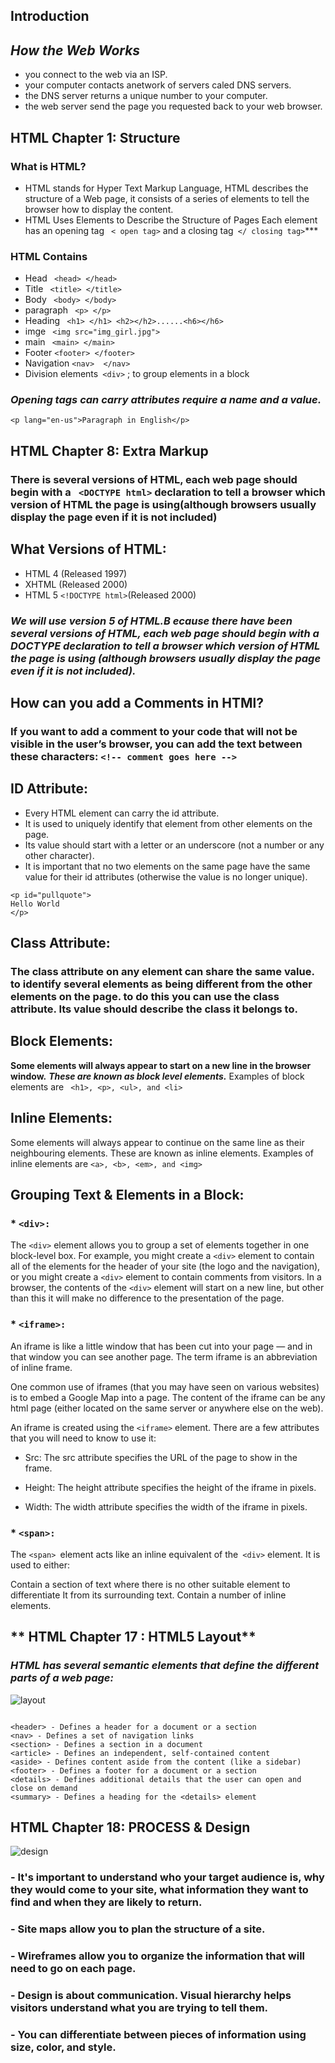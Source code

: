 ## **Introduction**


## ***How the Web Works***
- you connect to the web via an ISP.
- your computer contacts anetwork of servers caled DNS servers.
- the DNS server returns a unique number to your computer.
- the web server send the page you requested back to your web browser. 

## **HTML Chapter 1: Structure**
### **What is HTML?**
  - HTML stands for Hyper Text Markup Language, HTML describes the structure of a Web page, it consists of a series of elements to tell the browser how to display the content. 
 - HTML Uses Elements to Describe the Structure of Pages Each element has an opening tag ``` < open tag>``` and a closing tag``` </ closing tag>```***


 ### **HTML Contains** 
- Head  ``` <head> </head>```
- Title  ``` <title> </title>```
- Body  ``` <body> </body>```
- paragraph ``` <p> </p>```
-  Heading ``` <h1> </h1> <h2></h2>......<h6></h6>```
- imge         ``` <img src="img_girl.jpg">```
- main         ``` <main> </main>```
- Footer   ```<footer> </footer> ```
- Navigation ```<nav>  </nav>```
- Division elements``` <div>``` ; to group elements in a block  

### *Opening tags can carry attributes require a name and a value.*
```<p lang="en-us">Paragraph in English</p>```



## **HTML Chapter 8: Extra Markup**

### **There is several versions of HTML, each web page should begin with a ``` <DOCTYPE html>``` declaration to tell a browser which version of HTML the page is using(although browsers usually display the page even if it is not included)**



 ## **What Versions of HTML:**
 - HTML 4  (Released 1997)
- XHTML   (Released 2000)
- HTML 5 ``` <!DOCTYPE html> ```(Released 2000)


### ***We will use version 5 of HTML.B ecause there have been several versions of HTML, each web page should begin with a DOCTYPE declaration to tell a browser which version of HTML the page is using (although browsers usually display the page even if it is not included).***

## **How can you add a Comments in HTMl?**

### If you want to add a comment to your code that will not be visible in the user’s browser, you can add the text between these characters: ``` <!-- comment goes here --> ```


## **ID Attribute:**
- Every HTML element can carry the id attribute. 
- It is used to uniquely identify that element from other elements on the page.
-  Its value should start with a letter or an underscore (not a number or any other character).
- It is important that no two elements on the same page have the same value for their id attributes (otherwise the value is no longer unique).
 ~~~
 <p id="pullquote">
 Hello World
</p>
 ~~~

## **Class Attribute:**
### The class attribute on any element can share the same value. to identify several elements as being different from the other elements on the page. to do this you can use the class attribute. Its value should describe the class it belongs to.


## **Block Elements:**
**Some elements will always appear to start on a new line in the browser window.** ***These are known as block level elements.***
Examples of block elements are ``` <h1>, <p>, <ul>, and <li>```


## **Inline Elements:**
Some elements will always appear to continue on the same line as their neighbouring elements. These are known as inline elements.
Examples of inline elements are ``` <a>, <b>, <em>, and <img> ```

## **Grouping Text & Elements in a Block:**
 ### * `<div>:`
  The ```<div>``` element allows you to group a set of elements together in one block-level box. For example, you might create a `<div>` element to contain all of the elements for the header of your site (the logo and the navigation), or you might create a `<div>` element to contain comments from visitors.
In a browser, the contents of the `<div>` element will start on a new line, but other than this it will make no difference to the presentation of the page.
 ### * `<iframe>:`
 An iframe is like a little window that has been cut into your page — and in that window you can see another page. The term iframe is an abbreviation of inline frame.

 One common use of iframes (that you may have seen on various websites) is to embed a Google Map into a page. The content of the iframe can be any html page (either located on the same server or anywhere else on the web).

 An iframe is created using the `<iframe>` element. There are a few attributes that you will need to know to use it:
 * Src: The src attribute specifies the URL of the page to show in the frame.

* Height: The height attribute specifies the height of the iframe in pixels.

* Width: The width attribute specifies the width of the iframe in pixels.

### * `<span>:`
The `<span> `element acts like an inline equivalent of the` <div>` element. It is used to either:

Contain a section of text where there is no other suitable element to differentiate It from its surrounding text.
Contain a number of inline elements.

## ** HTML Chapter 17 : HTML5 Layout**
### *HTML has several semantic elements that define the different parts of a web page:*
![layout](https://www.w3schools.com/html/img_sem_elements.gif)
~~~
    
<header> - Defines a header for a document or a section
<nav> - Defines a set of navigation links
<section> - Defines a section in a document
<article> - Defines an independent, self-contained content
<aside> - Defines content aside from the content (like a sidebar)
<footer> - Defines a footer for a document or a section
<details> - Defines additional details that the user can open and close on demand
<summary> - Defines a heading for the <details> element
~~~

## **HTML Chapter 18: PROCESS & Design**
![design](https://i0.wp.com/intenseminimalism.com/wp-content/uploads/2010/10/37signals-process.png?resize=480%2C230)

### - It's important to understand who your target audience is, why they would come to your site, what information they want to find and when they are likely to return.
### - Site maps allow you to plan the structure of a site.
### - Wireframes allow you to organize the information that will need to go on each page.
### - Design is about communication. Visual hierarchy helps visitors understand what you are trying to tell them.
### - You can differentiate between pieces of information using size, color, and style.